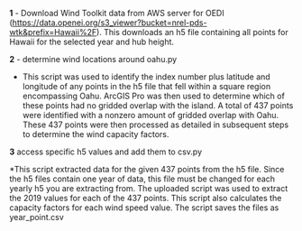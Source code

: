 **1** - Download Wind Toolkit data from AWS server for OEDI (https://data.openei.org/s3_viewer?bucket=nrel-pds-wtk&prefix=Hawaii%2F). This downloads an h5 file containing all points for Hawaii for the selected year and hub height.  

**2** - determine wind locations around oahu.py

* This script was used to identify the index number plus latitude and longitude of any points in the h5 file that fell within a square region encompassing Oahu. ArcGIS Pro was then used to determine which of these points had no gridded overlap with the island. A total of 437 points were identified with a nonzero amount of gridded overlap with Oahu. These 437 points were then processed as detailed in subsequent steps to determine the wind capacity factors.

**3** access specific h5 values and add them to csv.py

*This script extracted data for the given 437 points from the h5 file. Since the h5 files contain one year of data, this file must be changed for each yearly h5 you are extracting from. The uploaded script was used to extract the 2019 values for each of the 437 points. This script also calculates the capacity factors for each wind speed value. The script saves the files as year_point.csv

